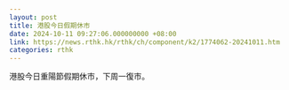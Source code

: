 ```yaml
---
layout: post
title: 港股今日假期休市
date: 2024-10-11 09:27:06.000000000 +08:00
link: https://news.rthk.hk/rthk/ch/component/k2/1774062-20241011.htm
categories: rthk
---
```


港股今日重陽節假期休市，下周一復市。
